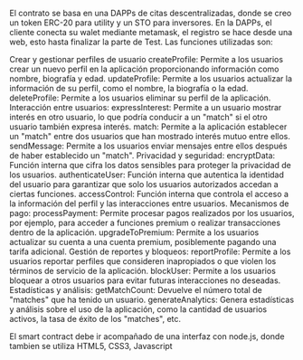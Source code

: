 El contrato se basa en una DAPPs de citas descentralizadas, donde se creo un token ERC-20 para utility y un STO para inversores. 
En la DAPPs, el cliente conecta su walet mediante metamask, el registro se hace desde una web, esto hasta finalizar la parte de Test.
Las funciones utilizadas son:

Crear y gestionar perfiles de usuario
createProfile: Permite a los usuarios crear un nuevo perfil en la aplicación proporcionando información como nombre, biografía y edad.
updateProfile: Permite a los usuarios actualizar la información de su perfil, como el nombre, la biografía o la edad.
deleteProfile: Permite a los usuarios eliminar su perfil de la aplicación.
Interacción entre usuarios:
expressInterest: Permite a un usuario mostrar interés en otro usuario, lo que podría conducir a un "match" si el otro usuario también expresa interés.
match: Permite a la aplicación establecer un "match" entre dos usuarios que han mostrado interés mutuo entre ellos.
sendMessage: Permite a los usuarios enviar mensajes entre ellos después de haber establecido un "match".
Privacidad y seguridad:
encryptData: Función interna que cifra los datos sensibles para proteger la privacidad de los usuarios.
authenticateUser: Función interna que autentica la identidad del usuario para garantizar que solo los usuarios autorizados accedan a ciertas funciones.
accessControl: Función interna que controla el acceso a la información del perfil y las interacciones entre usuarios.
Mecanismos de pago:
processPayment: Permite procesar pagos realizados por los usuarios, por ejemplo, para acceder a funciones premium o realizar transacciones dentro de la aplicación.
upgradeToPremium: Permite a los usuarios actualizar su cuenta a una cuenta premium, posiblemente pagando una tarifa adicional.
Gestión de reportes y bloqueos:
reportProfile: Permite a los usuarios reportar perfiles que consideren inapropiados o que violen los términos de servicio de la aplicación.
blockUser: Permite a los usuarios bloquear a otros usuarios para evitar futuras interacciones no deseadas.
Estadísticas y análisis:
getMatchCount: Devuelve el número total de "matches" que ha tenido un usuario.
generateAnalytics: Genera estadísticas y análisis sobre el uso de la aplicación, como la cantidad de usuarios activos, la tasa de éxito de los "matches", etc.

El smart contract debe ir acompañado de una interfaz con node.js, donde  tambien se utiliza HTML5, CSS3, Javascript

